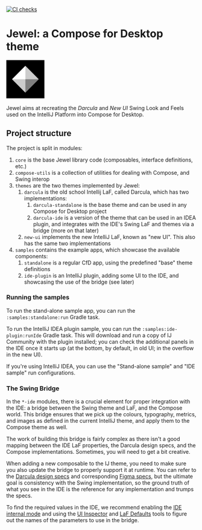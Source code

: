 [![CI checks](https://github.com/JetBrains/jewel/actions/workflows/build.yml/badge.svg?branch=main)](https://github.com/JetBrains/jewel/actions/workflows/build.yml)
# Jewel: a Compose for Desktop theme

<img alt="Jewel logo" src="art/jewel-logo.svg" width="20%"/>

Jewel aims at recreating the _Darcula_ and _New UI_ Swing Look and Feels used on the IntelliJ Platform into Compose for Desktop.

## Project structure

The project is split in modules:

1. `core` is the base Jewel library code (composables, interface definitions, etc.)
2. `compose-utils` is a collection of utilities for dealing with Compose, and Swing interop
3. `themes` are the two themes implemented by Jewel:
    1. `darcula` is the old school Intellij LaF, called Darcula, which has two implementations:
        1. `darcula-standalone` is the base theme and can be used in any Compose for Desktop project
        2. `darcula-ide` is a version of the theme that can be used in an IDEA plugin, and integrates with the IDE's Swing LaF and themes via a
           bridge (more
           on that later)
    2. `new-ui` implements the new IntelliJ LaF, known as "new UI". This also has the same two implementations
4. `samples` contains the example apps, which showcase the available components:
    1. `standalone` is a regular CfD app, using the predefined "base" theme definitions
    2. `ide-plugin` is an IntelliJ plugin, adding some UI to the IDE, and showcasing the use of the bridge (see later)

### Running the samples

To run the stand-alone sample app, you can run the `:samples:standalone:run` Gradle task.

To run the IntelliJ IDEA plugin sample, you can run the `:samples:ide-plugin:runIde` Gradle task. This will download and run a copy of IJ Community
with the plugin installed; you can check the additional panels in the IDE once it starts up (at the bottom, by default, in old UI; in the overflow
in the new UI).

If you're using IntelliJ IDEA, you can use the "Stand-alone sample" and "IDE sample" run configurations.

### The Swing Bridge

In the `*-ide` modules, there is a crucial element for proper integration with the IDE: a bridge between the Swing theme and LaF, and the Compose
world.
This bridge ensures that we pick up the colours, typography, metrics, and images as defined in the current IntelliJ theme, and apply them to the
Compose theme as well.

The work of building this bridge is fairly complex as there isn't a good mapping between the IDE LaF properties, the Darcula design specs, and the
Compose implementations. Sometimes, you will need to get a bit creative.

When adding a new composable to the IJ theme, you need to make sure you also update the bridge to properly support it at runtime. You can refer to the
[Darcula design specs](https://jetbrains.design/intellij) and corresponding [Figma specs](https://jetbrains.design/intellij/resources/UI_kit/), but
the ultimate goal is consistency with the Swing implementation, so the ground truth of what you see in the IDE is the reference for any implementation
and trumps the specs.

To find the required values in the IDE, we recommend enabling
the [IDE internal mode](https://plugins.jetbrains.com/docs/intellij/enabling-internal.html)
and using the [UI Inspector](https://plugins.jetbrains.com/docs/intellij/internal-ui-inspector.html) and
[LaF Defaults](https://plugins.jetbrains.com/docs/intellij/internal-ui-laf-defaults.html) tools to figure out the names of the parameters to use in
the bridge.

